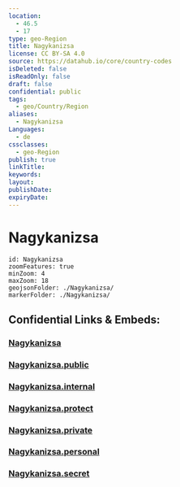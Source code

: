 ```yaml
---
location:
  - 46.5
  - 17
type: geo-Region
title: Nagykanizsa
license: CC BY-SA 4.0
source: https://datahub.io/core/country-codes
isDeleted: false
isReadOnly: false
draft: false
confidential: public
tags:
  - geo/Country/Region
aliases:
  - Nagykanizsa
Languages:
  - de
cssclasses:
  - geo-Region
publish: true
linkTitle:
keywords:
layout:
publishDate:
expiryDate:
---
```


# Nagykanizsa

```leaflet
id: Nagykanizsa
zoomFeatures: true 
minZoom: 4 
maxZoom: 18
geojsonFolder: ./Nagykanizsa/
markerFolder: ./Nagykanizsa/
```


## Confidential Links & Embeds: 

### [Nagykanizsa](/_Standards/Earth/Continent/Europe/Europe~East/Hungary/Counties~Hungary/Zala/counties~Zala/Nagykanizsa.md) 

### [Nagykanizsa.public](/_public/Earth/Continent/Europe/Europe~East/Hungary/Counties~Hungary/Zala/counties~Zala/Nagykanizsa.public.md) 

### [Nagykanizsa.internal](/_internal/Earth/Continent/Europe/Europe~East/Hungary/Counties~Hungary/Zala/counties~Zala/Nagykanizsa.internal.md) 

### [Nagykanizsa.protect](/_protect/Earth/Continent/Europe/Europe~East/Hungary/Counties~Hungary/Zala/counties~Zala/Nagykanizsa.protect.md) 

### [Nagykanizsa.private](/_private/Earth/Continent/Europe/Europe~East/Hungary/Counties~Hungary/Zala/counties~Zala/Nagykanizsa.private.md) 

### [Nagykanizsa.personal](/_personal/Earth/Continent/Europe/Europe~East/Hungary/Counties~Hungary/Zala/counties~Zala/Nagykanizsa.personal.md) 

### [Nagykanizsa.secret](/_secret/Earth/Continent/Europe/Europe~East/Hungary/Counties~Hungary/Zala/counties~Zala/Nagykanizsa.secret.md)

